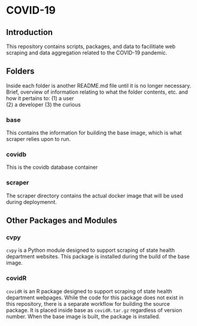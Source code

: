 # COVID-19 

## Introduction

This repository contains scripts, packages, and data to facilitiate web 
scraping and data aggregation related to the COVID-19 pandemic.

## Folders

Inside each folder is another README.md file until it is no longer necessary.
Brief, overview of information relating to what the folder contents, etc. 
and how it pertains to:
    (1) a user  
    (2) a developer 
    (3) the curious

### base

This contains the information for building the base image, which is what 
scraper relies upon to run.

### covidb

This is the covidb database container

### scraper

The scraper directory contains the actual docker image that will be used
during deploymennt.

## Other Packages and Modules

### cvpy
`cvpy` is a Python module designed to support scraping of state health
department websites. This package is installed during the build of the base
image.

### covidR
`covidR` is an R package designed to support scraping of state health 
department  webpages. While the code for this package does not exist in this 
repository, there is a separate workflow for building the source package. 
It is placed inside base as `covidR.tar.gz` regardless of version number.
When the base image is built, the package is installed.

